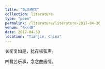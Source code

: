 ```yaml
---
title: "名流茶馆"
collection: literature
type: "poem"
permalink: /literature/literature-2017-04-30
venue: "孙沁璇"
date: 2017-04-30
location: "Tianjin, China"
---
```



长衔复如是，犹存板弦声。

四载苦乐事，念念曲园情。